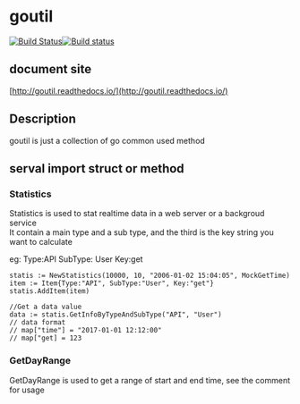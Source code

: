 # goutil

[![Build Status](https://api.travis-ci.org/keyboard1989/goutil.svg?branch=master)](https://travis-ci.org/keyboard1989/goutil)[![Build status](https://ci.appveyor.com/api/projects/status/4os1f24lnul6r082?svg=true)](https://ci.appveyor.com/project/keyboard1989/goutil)

## document site

[http://goutil.readthedocs.io/](http://goutil.readthedocs.io/)

## Description

goutil is just a collection of go common used method

## serval import struct or method

### Statistics

Statistics is used to stat realtime data in a web server or a backgroud service  
It contain a main type and a sub type, and  the third is the key string you want to calculate  

eg: Type:API  SubType: User Key:get  

```
statis := NewStatistics(10000, 10, "2006-01-02 15:04:05", MockGetTime)
item := Item{Type:"API", SubType:"User", Key:"get"}
statis.AddItem(item)

//Get a data value
data := statis.GetInfoByTypeAndSubType("API", "User")
// data format
// map["time"] = "2017-01-01 12:12:00"
// map["get] = 123
```

### GetDayRange

GetDayRange is used to get a range of start and end time, see the comment for usage   

